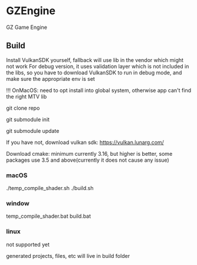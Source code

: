 # GZEngine
GZ Game Engine

## Build

Install VulkanSDK yourself, fallback will use lib in the vendor which might not work
For debug version, it uses validation layer which is not included in the libs, so you have to
download VulkanSDK to run in debug mode, and make sure the appropriate env is set

!!! OnMacOS: need to opt install into global system, otherwise app can't find the right MTV lib

git clone repo

git submodule init

git submodule update

If you have not, download vulkan sdk:
https://vulkan.lunarg.com/

Download cmake: minimum currently 3.16, but higher is better, some packages use 3.5 and above(currently it does not cause any issue)

### macOS

./temp_compile_shader.sh
./build.sh

### window

temp_compile_shader.bat
build.bat

### linux

not supported yet


generated projects, files, etc will live in build folder